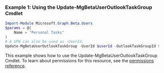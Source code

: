 ### Example 1: Using the Update-MgBetaUserOutlookTaskGroup Cmdlet
```powershell
Import-Module Microsoft.Graph.Beta.Users
$params = @{
	Name = "Personal Tasks"
}
# A UPN can also be used as -UserId.
Update-MgBetaUserOutlookTaskGroup -UserId $userId -OutlookTaskGroupId $outlookTaskGroupId -BodyParameter $params
```
This example shows how to use the Update-MgBetaUserOutlookTaskGroup Cmdlet.
To learn about permissions for this resource, see the [permissions reference](/graph/permissions-reference).
